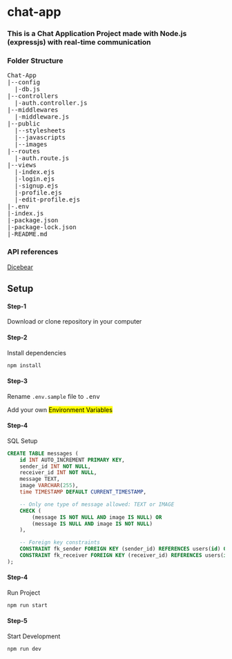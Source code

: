 <h1>chat-app</h1>

<h3>This is a Chat Application Project made with Node.js (expressjs) with real-time communication </h3>

<h3>Folder Structure</h3>
<pre>
Chat-App
|--config
  |-db.js
|--controllers
  |-auth.controller.js
|--middlewares
  |-middleware.js
|--public
  |--stylesheets
  |--javascripts
  |--images
|--routes
  |-auth.route.js
|--views
  |-index.ejs
  |-login.ejs
  |-signup.ejs
  |-profile.ejs
  |-edit-profile.ejs
|-.env
|-index.js
|-package.json
|-package-lock.json
|-README.md
</pre>

<h3>API references</h3>
<a href="https://www.dicebear.com/" target="_blank">Dicebear</a>

## Setup

<h4>Step-1</h4>
<p>Download or clone repository in your computer</p>

<h4>Step-2</h4>
<p>Install dependencies</p>

```bash
npm install
```

<h4>Step-3</h4>
<p>Rename <code>.env.sample</code> file to <kbd>.env</kbd></p>
<p>Add your own <mark>Environment Variables</mark></p>

<h4>Step-4</h4>
<p>SQL Setup</p>

```SQL
CREATE TABLE messages (
    id INT AUTO_INCREMENT PRIMARY KEY,
    sender_id INT NOT NULL,
    receiver_id INT NOT NULL,
    message TEXT,
    image VARCHAR(255),
    time TIMESTAMP DEFAULT CURRENT_TIMESTAMP,

    -- Only one type of message allowed: TEXT or IMAGE
    CHECK (
        (message IS NOT NULL AND image IS NULL) OR
        (message IS NULL AND image IS NOT NULL)
    ),

    -- Foreign key constraints
    CONSTRAINT fk_sender FOREIGN KEY (sender_id) REFERENCES users(id) ON DELETE CASCADE,
    CONSTRAINT fk_receiver FOREIGN KEY (receiver_id) REFERENCES users(id) ON DELETE CASCADE
);

```

<h4>Step-4</h4>
<p>Run Project</p>

```bash
npm run start
```

<h4>Step-5</h4>
<p>Start Development</p>

```bash
npm run dev
```